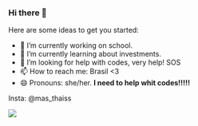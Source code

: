 ### Hi there 👋


Here are some ideas to get you started:

- 🔭 I’m currently working on school.
- 🌱 I’m currently learning about investments.
- 🤔 I’m looking for help with codes, very help! SOS 
- 📫 How to reach me: Brasil <3
- 😄 Pronouns: she/her.
**I need to help whit codes!!!!!**
  
Insta: @mas_thaiss

![](https://media1.tenor.com/m/b9ezjMii56MAAAAC/ygona.gif)

